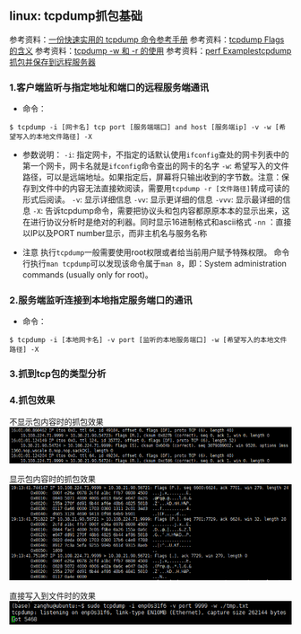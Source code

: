 ## linux: tcpdump抓包基础

参考资料：[一份快速实用的 tcpdump 命令参考手册](https://zhuanlan.zhihu.com/p/98197914)
参考资料：[tcpdump Flags的含义](https://blog.csdn.net/weixin_34401479/article/details/93080413)
参考资料：[tcpdump -w 和 -r 的使用](https://blog.csdn.net/weixin_33963189/article/details/86366114)
参考资料：[perf Examplestcpdump抓包并保存到远程服务器](https://blog.csdn.net/liweigao01/article/details/95316760)

### 1.客户端监听与指定地址和端口的远程服务端通讯

* 命令：
```shell
$ tcpdump -i [网卡名] tcp port [服务端端口] and host [服务端ip] -v -w [希望写入的本地文件路径] -X
```

* 参数说明：
`-i`: 指定网卡，不指定的话默认使用`ifconfig`查处的网卡列表中的第一个网卡，网卡名就是`ifconfig`命令查出的网卡的名字
`-w`: 希望写入的文件路径，可以是远端地址。如果指定后，屏幕将只输出收到的字节数。注意：保存到文件中的内容无法直接欸阅读，需要用`tcpdump -r [文件路径]`转成可读的形式后阅读。
`-v`: 显示详细信息
`-vv`: 显示更详细的信息
`-vvv`: 显示最详细的信息
`-X`: 告诉tcpdump命令，需要把协议头和包内容都原原本本的显示出来，这在进行协议分析时是绝对的利器。同时显示16进制格式和ascii格式
`-nn` ：直接以IP以及PORT number显示，而非主机名与服务名称

* 注意
执行`tcpdump`一般需要使用root权限或者给当前用户赋予特殊权限。
命令行执行`man tcpdump`可以发现该命令属于`man 8`，即：System administration commands (usually only for root)。

### 2.服务端监听连接到本地指定服务端口的通讯

* 命令：
```shell
$ tcpdump -i [本地网卡名] -v port [监听的本地服务端口] -w [希望写入的本地文件路径] -X
```

### 3.抓到tcp包的类型分析



### 4.抓包效果

不显示包内容时的抓包效果
![](/assets/lin053_03.png)

显示包内容时的抓包效果
![](/assets/lin053_01.png)

直接写入到文件时的效果
![](/assets/lin053_02.png)




